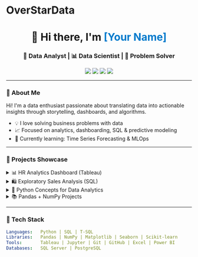 # OverStarData
<h1 align="center">👋 Hi there, I'm <span style="color:#007ACC;">[Your Name]</span></h1>
<h3 align="center">🚀 Data Analyst | 📊 Data Scientist | 🧠 Problem Solver</h3>

<p align="center">
  <a href="https://linkedin.com/in/yourname"><img src="https://img.shields.io/badge/LinkedIn-blue?style=flat-square&logo=linkedin&logoColor=white" /></a>
  <a href="mailto:your.email@example.com"><img src="https://img.shields.io/badge/Gmail-D14836?style=flat-square&logo=gmail&logoColor=white" /></a>
  <a href="https://yourportfolio.com"><img src="https://img.shields.io/badge/Portfolio-000000?style=flat-square&logo=codepen&logoColor=white" /></a>
  <a href="https://your-resume-link.com"><img src="https://img.shields.io/badge/Resume-green?style=flat-square&logo=readthedocs&logoColor=white" /></a>
</p>

---

### 🧠 About Me

Hi! I'm a data enthusiast passionate about translating data into actionable insights through storytelling, dashboards, and algorithms.

- 💡 I love solving business problems with data
- 📈 Focused on analytics, dashboarding, SQL & predictive modeling
- 🎯 Currently learning: Time Series Forecasting & MLOps

---

### 🚀 Projects Showcase

<details>
<summary>📊 HR Analytics Dashboard (Tableau)</summary>

- **Purpose**: Explore attrition, department trends, gender distribution
- **Tool**: Tableau  
- 📎 [Live Dashboard](https://public.tableau.com/app/profile/yourprofile/viz/HR-Analytics-Dashboard)
- 💻 [Repo](https://github.com/yourusername/HR-Analytics-Dashboard-Tableau)

<!-- Optional image -->
<!-- ![HR Dashboard](https://github.com/yourusername/yourusername/blob/main/hr-dashboard.png) -->

</details>

<details>
<summary>🛍️ Exploratory Sales Analysis (SQL)</summary>

- **Purpose**: Revenue patterns, customer segmentation, sales KPIs
- **Tool**: SQL Server  
- 💻 [Repo](https://github.com/yourusername/exploratory-data-analytic-sales-sql)

</details>

<details>
<summary>🐍 Python Concepts for Data Analytics</summary>

- **What’s inside**: Data types, functions, file handling, NumPy & Pandas basics
- 💻 [Repo](https://github.com/yourusername/python-concepts-for-data-analytics)

</details>

<details>
<summary>📚 Pandas + NumPy Projects</summary>

- 💻 [Pandas Repo](https://github.com/yourusername/pandas-data-analytics)
- 💻 [NumPy Repo](https://github.com/yourusername/numpy-data-science)

</details>

---

### 🧰 Tech Stack

```yaml
Languages:   Python | SQL | T-SQL
Libraries:   Pandas | NumPy | Matplotlib | Seaborn | Scikit-learn
Tools:       Tableau | Jupyter | Git | GitHub | Excel | Power BI
Databases:   SQL Server | PostgreSQL

